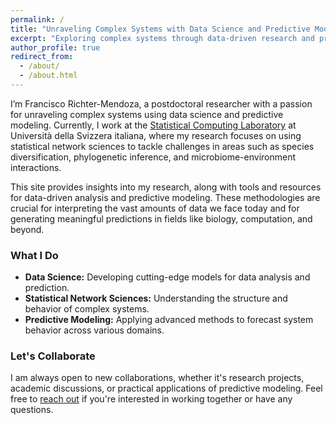 ```yaml
---
permalink: /
title: "Unraveling Complex Systems with Data Science and Predictive Modeling"
excerpt: "Exploring complex systems through data-driven research and predictive models"
author_profile: true
redirect_from: 
  - /about/
  - /about.html
---
```


I’m Francisco Richter-Mendoza, a postdoctoral researcher with a passion for unraveling complex systems using data science and predictive modeling. Currently, I work at the [Statistical Computing Laboratory](https://www.ci.inf.usi.ch/research/statslab/people/) at Università della Svizzera italiana, where my research focuses on using statistical network sciences to tackle challenges in areas such as species diversification, phylogenetic inference, and microbiome-environment interactions.

This site provides insights into my research, along with tools and resources for data-driven analysis and predictive modeling. These methodologies are crucial for interpreting the vast amounts of data we face today and for generating meaningful predictions in fields like biology, computation, and beyond.

### What I Do
- **Data Science:** Developing cutting-edge models for data analysis and prediction.
- **Statistical Network Sciences:** Understanding the structure and behavior of complex systems.
- **Predictive Modeling:** Applying advanced methods to forecast system behavior across various domains.

### Let's Collaborate
I am always open to new collaborations, whether it's research projects, academic discussions, or practical applications of predictive modeling. Feel free to [reach out](mailto:your.email@example.com) if you're interested in working together or have any questions.

